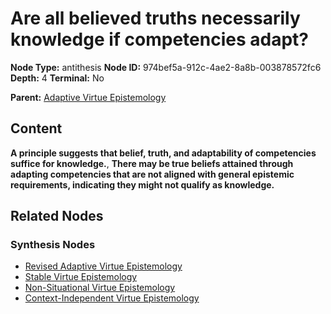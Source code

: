 # Are all believed truths necessarily knowledge if competencies adapt?

**Node Type:** antithesis
**Node ID:** 974bef5a-912c-4ae2-8a8b-003878572fc6
**Depth:** 4
**Terminal:** No

**Parent:** [Adaptive Virtue Epistemology](adaptive-virtue-epistemology-synthesis-bd25f0cb-441a-4638-9f12-84d233d9e12e.md)

## Content

**A principle suggests that belief, truth, and adaptability of competencies suffice for knowledge.**, **There may be true beliefs attained through adapting competencies that are not aligned with general epistemic requirements, indicating they might not qualify as knowledge.**

## Related Nodes

### Synthesis Nodes

- [Revised Adaptive Virtue Epistemology](revised-adaptive-virtue-epistemology-synthesis-71be1074-fb1c-4f3f-83c2-6ef1a027130a.md)
- [Stable Virtue Epistemology](stable-virtue-epistemology-synthesis-595d77e0-80a2-4ce7-9f15-a52db6afa21c.md)
- [Non-Situational Virtue Epistemology](non-situational-virtue-epistemology-synthesis-3eecce0e-c928-41c2-8910-c4b7a04c970c.md)
- [Context-Independent Virtue Epistemology](context-independent-virtue-epistemology-synthesis-a1dcccde-feac-4339-afbd-7a0e40eac06a.md)
